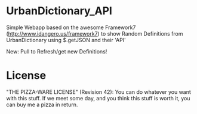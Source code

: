 UrbanDictionary_API
===================

Simple Webapp based on the awesome Framework7 (http://www.idangero.us/framework7) to show Random Definitions from UrbanDictionary using $.getJSON and their 'API'

New: Pull to Refresh/get new Definitions!

License
=======
  "THE PIZZA-WARE LICENSE" (Revision 42):
  You can do whatever you want with this stuff.
  If we meet some day, and you think this stuff is worth it, you can buy me a pizza in return.
